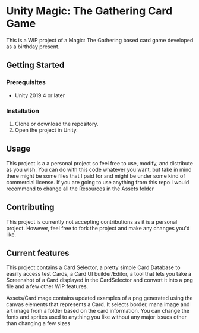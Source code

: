 # Unity Magic: The Gathering Card Game

This is a WIP project of a Magic: The Gathering based card game developed as a birthday present.

## Getting Started

### Prerequisites

- Unity 2019.4 or later

### Installation

1. Clone or download the repository.
2. Open the project in Unity.

## Usage

This project is a a personal project so feel free to use, modify, and distribute as you wish. You can do with this code whatever you want, but take in mind there might be some files that I paid for and might be under some kind of commercial license. If you are going to use anything from this repo I would recommend to change all the Resources in the Assets folder

## Contributing

This project is currently not accepting contributions as it is a personal project. However, feel free to fork the project and make any changes you'd like.


## Current features

This project contains a Card Selector, a pretty simple Card Database to easilly access test Cards, a Card UI builder/Editor, a tool that lets you take a Screenshot of a Card displayed in the CardSelector and convert it into a png file and a few other WIP features.

Assets/CardImage contains updated examples of a png generated using the canvas elements that represents a Card. It selects border, mana image and art image from a folder based on the card information. You can change the fonts and sprites used to anything you like without any major issues other than changing a few sizes
